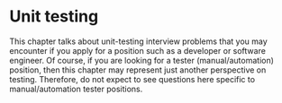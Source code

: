 # Unit testing
This chapter talks about unit-testing interview problems that you may encounter if you apply for a position such as a developer or software engineer. Of course, if you are looking for a tester (manual/automation) position, then this chapter may represent just another perspective on testing. Therefore, do not expect to see questions here specific to manual/automation tester positions.
